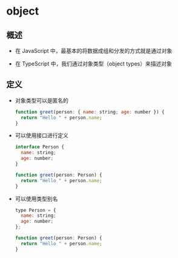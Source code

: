 # object

## 概述

+ 在 JavaScript 中，最基本的将数据成组和分发的方式就是通过对象

+ 在 TypeScript 中，我们通过对象类型（object types）来描述对象

## 定义

+ 对象类型可以是匿名的

  ```js
  function greet(person: { name: string; age: number }) {
    return "Hello " + person.name;
  }
  ```

+ 可以使用接口进行定义

  ```js
  interface Person {
    name: string;
    age: number;
  }

  function greet(person: Person) {
    return "Hello " + person.name;
  }
  ```

+ 可以使用类型别名

  ```js
  type Person = {
    name: string;
    age: number;
  };

  function greet(person: Person) {
    return "Hello " + person.name;
  }
  ```
